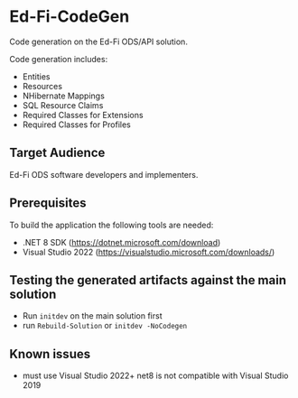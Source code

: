 # Ed-Fi-CodeGen
Code generation on the Ed-Fi ODS/API solution.

Code generation includes:
* Entities
* Resources
* NHibernate Mappings
* SQL Resource Claims
* Required Classes for Extensions
* Required Classes for Profiles

## Target Audience
Ed-Fi ODS software developers and implementers.

## Prerequisites
To build the application the following tools are needed:
* .NET 8 SDK (https://dotnet.microsoft.com/download)
* Visual Studio 2022 (https://visualstudio.microsoft.com/downloads/)

## Testing the generated artifacts against the main solution
* Run `initdev` on the main solution first
* run `Rebuild-Solution` or `initdev -NoCodegen`

## Known issues
* must use Visual Studio 2022+ net8 is not compatible with Visual Studio 2019
